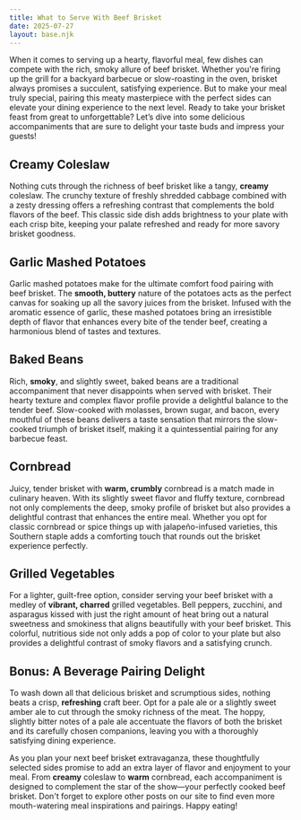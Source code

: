 ```yaml
---  
title: What to Serve With Beef Brisket  
date: 2025-07-27  
layout: base.njk  
---  
```


When it comes to serving up a hearty, flavorful meal, few dishes can compete with the rich, smoky allure of beef brisket. Whether you're firing up the grill for a backyard barbecue or slow-roasting in the oven, brisket always promises a succulent, satisfying experience. But to make your meal truly special, pairing this meaty masterpiece with the perfect sides can elevate your dining experience to the next level. Ready to take your brisket feast from great to unforgettable? Let’s dive into some delicious accompaniments that are sure to delight your taste buds and impress your guests!

## **Creamy Coleslaw**

Nothing cuts through the richness of beef brisket like a tangy, **creamy** coleslaw. The crunchy texture of freshly shredded cabbage combined with a zesty dressing offers a refreshing contrast that complements the bold flavors of the beef. This classic side dish adds brightness to your plate with each crisp bite, keeping your palate refreshed and ready for more savory brisket goodness.

## **Garlic Mashed Potatoes**

Garlic mashed potatoes make for the ultimate comfort food pairing with beef brisket. The **smooth, buttery** nature of the potatoes acts as the perfect canvas for soaking up all the savory juices from the brisket. Infused with the aromatic essence of garlic, these mashed potatoes bring an irresistible depth of flavor that enhances every bite of the tender beef, creating a harmonious blend of tastes and textures.

## **Baked Beans**

Rich, **smoky**, and slightly sweet, baked beans are a traditional accompaniment that never disappoints when served with brisket. Their hearty texture and complex flavor profile provide a delightful balance to the tender beef. Slow-cooked with molasses, brown sugar, and bacon, every mouthful of these beans delivers a taste sensation that mirrors the slow-cooked triumph of brisket itself, making it a quintessential pairing for any barbecue feast.

## **Cornbread**

Juicy, tender brisket with **warm, crumbly** cornbread is a match made in culinary heaven. With its slightly sweet flavor and fluffy texture, cornbread not only complements the deep, smoky profile of brisket but also provides a delightful contrast that enhances the entire meal. Whether you opt for classic cornbread or spice things up with jalapeño-infused varieties, this Southern staple adds a comforting touch that rounds out the brisket experience perfectly.

## **Grilled Vegetables**

For a lighter, guilt-free option, consider serving your beef brisket with a medley of **vibrant, charred** grilled vegetables. Bell peppers, zucchini, and asparagus kissed with just the right amount of heat bring out a natural sweetness and smokiness that aligns beautifully with your beef brisket. This colorful, nutritious side not only adds a pop of color to your plate but also provides a delightful contrast of smoky flavors and a satisfying crunch.

## **Bonus: A Beverage Pairing Delight**

To wash down all that delicious brisket and scrumptious sides, nothing beats a crisp, **refreshing** craft beer. Opt for a pale ale or a slightly sweet amber ale to cut through the smoky richness of the meat. The hoppy, slightly bitter notes of a pale ale accentuate the flavors of both the brisket and its carefully chosen companions, leaving you with a thoroughly satisfying dining experience.

As you plan your next beef brisket extravaganza, these thoughtfully selected sides promise to add an extra layer of flavor and enjoyment to your meal. From **creamy** coleslaw to **warm** cornbread, each accompaniment is designed to complement the star of the show—your perfectly cooked beef brisket. Don't forget to explore other posts on our site to find even more mouth-watering meal inspirations and pairings. Happy eating!